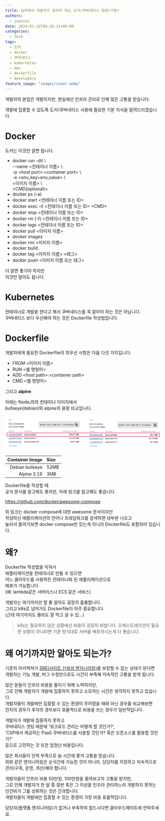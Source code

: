 ```yaml
---
title: 실무에서 개발자가 알아야 하는 도커/쿠버네티스 범위(기본)
authors:
  - juunini
date: 2024-01-16T09:20:11+09:00
categories:
  - Tech
tags:
  - 도커
  - docker
  - 쿠버네티스
  - kubernetes
  - k8s
  - dockerfile
  - developers
feature_image: "images/cover.webp"
---
```


개발자의 본업은 개발이지만, 현실에선 인프라 관리로 인해 많은 고통을 받습니다.  

개발에 집중할 수 있도록 도커/쿠버네티스 사용에 필요한 기본 지식을 알려드리겠습니다.

# Docker

도커는 이것만 알면 됩니다.

- docker run -dit \\  
    --name \<컨테이너 이름\> \\  
    -p \<host port\>:\<container port\> \\  
    -e \<env_key=env_value\> \\  
    \<이미지 이름\> \\  
    \<CMD\(optional\)\>
- docker ps \(-a\)
- docker start \<컨테이너 이름 또는 ID\>
- docker exec -it \<컨테이너 이름 또는 ID\> \<CMD\>
- docker stop \<컨테이너 이름 또는 ID\>
- docker rm \(-f\) \<컨테이너 이름 또는 ID\>
- docker logs \<컨테이너 이름 또는 ID\>
- docker pull \<이미지 이름\>
- docker images
- docker rmi \<이미지 이름\>
- docker build .
- docker tag \<이미지 이름\> \<태그\>
- docker push \<이미지 이름 또는 태그\>

더 알면 좋기야 하지만  
이것만 알아도 됩니다.

# Kubernetes

컨테이너로 개발을 한다고 해서 쿠버네티스를 꼭 알아야 하는 것은 아닙니다.  
쿠버네티스 보다 우선해야 하는 것은 Dockerfile 작성법입니다.

# Dockerfile

개발자에게 필요한 Dockerfile의 최우선 사항은 다음 다섯 가지입니다.  

- FROM \<이미지 이름\>
- RUN \<쉘 명령어\>
- ADD \<host path\>:\<container path\>
- CMD \<쉘 명령어\>

그리고 **alpine**

아래는 NodeJS의 컨테이너 이미지에서  
bullseye(debian)와 alpine의 용량 비교입니다.  

![](./images/image1.webp)

| Container Image | Size |
| -: | :- |
| Debian bullseye | 52MB |
| Alpine 3.19 | 3MB |

Dockerfile을 작성할 때  
공식 문서를 참고해도 좋지만, 아래 링크를 참고해도 좋습니다.

https://github.com/docker/awesome-compose

위 링크는 docker compose에 대한 awesome 문서이지만  
작성하신 애플리케이션의 언어나 프레임워크를 검색하면 대부분 나오고  
눌러서 들어가보면 docker compose만 있는게 아니라 Dockerfile도 포함되어 있습니다.  

# 왜?

Dockerfile 작성법을 익혀서  
애플리케이션을 컨테이너로 만들 수 있으면  
어느 클라우드를 사용하든 컨테이너화 된 애플리케이션으로  
배포가 가능합니다.  
(예: lambda같은 서버리스나 ECS 같은 서비스)

개발자는 여기까지만 할 줄 알아도 굉장히 훌륭합니다.  
그리고 k8s로 넘어가도 Dockerfile이 아주 중요합니다.  
(근데 여기까지도 몰라도 잘 먹고 살 수 있...)

> k8s는 필요하지 않은 상황에선 비용이 굉장히 비쌉니다.
> 오케스트레이션이 필요한 상황이 아니라면
> 기존 방식대로 서버를 배포하시는게 더 좋습니다.

# 왜 여기까지만 알아도 되는가?

기존의 아키텍쳐가 [SRE(사이트 신뢰성 엔지니어링)](https://www.netapp.com/ko/devops-solutions/what-is-site-reliability-engineering/)를 보장할 수 없는 상태가 된다면  
개발자는 기능 개발, 버그 수정만으로도 시간이 부족해 지속적인 고통을 받게 됩니다.

많은 분들이 인프라 비용을 줄이기 위해 노력하지만,  
그로 인해 개발자가 개발에 집중하지 못하고 소모하는 시간은 생각하지 못하고 있습니다.  
개발자들이 개발에만 집중할 수 있는 환경이 주어졌을 때와 아닌 경우를 비교해보면  
전자의 경우가 후자의 경우보다 효율적으로 비용을 쓰는 경우가 일반적입니다.

개발자가 개발에 집중하지 못하고  
쿠버네티스 셋팅 때문에 '워크로드 관리는 어떻게 할 것인가?',   
'CSP에서 제공하는 PaaS 쿠버네티스를 사용할 것인가? 혹은 오픈소스를 활용할 것인가?'  
등으로 고민하는 것 또한 엄청난 비용입니다.

많은 회사들이 인력 부족으로 늘 시간에 쫓겨 고통을 받습니다.  
위와 같은 엔지니어링은 순식간에 가능한 것이 아니라, 담당자를 지정하고 지속적으로 관리(구축, 운영, 개선)해야 합니다.  
 
개발자들이 인프라 비용 50만원, 100만원을 줄여보고자 고통을 받지만,  
그로 인해 개발자가 한 달 중 절반 혹은 그 이상을 인프라 관리하느라 개발하지 못하는 인건비가 그를 상회하는 것은 간과합니다.  
개발자들이 개발에만 집중할 수 있는 환경이 가장 비용 효율적입니다.
 
담당자(플랫폼 엔지니어링)가 없거나 부족하여 힘드시다면 클라우드메이트에 연락주세요.
